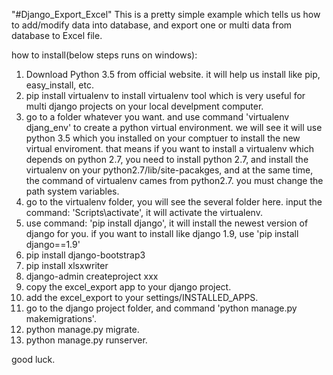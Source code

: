 "#Django_Export_Excel" 
This is a pretty simple example which tells us how to add/modify data into database, 
and export one or multi data from database to Excel file.

how to install(below steps runs on windows):
1. Download Python 3.5 from official website. it will help us install like pip, easy_install, etc.
2. pip install virtualenv to install virtualenv tool which is very useful for multi django projects on your local develpment computer.
3. go to a folder whatever you want. and use command 'virtualenv djang_env' to create a python virtual environment. we will see it will use python 3.5 which you installed on your comptuer to install the new virtual enviroment. that means if you want to install a virtualenv which depends on python 2.7, you need to install python 2.7, and install the virtualenv on your python2.7/lib/site-pacakges, and at the same time, the command of virtualenv cames from python2.7. you must change the path system variables.
4. go to the virtualenv folder, you will see the several folder here. input the command: 'Scripts\activate', it will activate the virtualenv.
5. use command: 'pip install django', it will install the newest version of django for you. if you want to install like django 1.9, use 'pip install django==1.9'
6. pip install django-bootstrap3
7. pip install xlsxwriter
8. django-admin createproject xxx
9. copy the excel_export app to your django project.
10. add the excel_export to your settings/INSTALLED_APPS.
11. go to the django project folder, and command 'python manage.py makemigrations'.
12. python manage.py migrate.
13. python manage.py runserver.


good luck.
